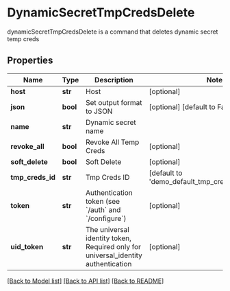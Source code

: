 # DynamicSecretTmpCredsDelete

dynamicSecretTmpCredsDelete is a command that deletes dynamic secret temp creds
## Properties
Name | Type | Description | Notes
------------ | ------------- | ------------- | -------------
**host** | **str** | Host | [optional] 
**json** | **bool** | Set output format to JSON | [optional] [default to False]
**name** | **str** | Dynamic secret name | 
**revoke_all** | **bool** | Revoke All Temp Creds | [optional] 
**soft_delete** | **bool** | Soft Delete | [optional] 
**tmp_creds_id** | **str** | Tmp Creds ID | [default to 'demo_default_tmp_creds_id_for_sdk_bc']
**token** | **str** | Authentication token (see &#x60;/auth&#x60; and &#x60;/configure&#x60;) | [optional] 
**uid_token** | **str** | The universal identity token, Required only for universal_identity authentication | [optional] 

[[Back to Model list]](../README.md#documentation-for-models) [[Back to API list]](../README.md#documentation-for-api-endpoints) [[Back to README]](../README.md)


